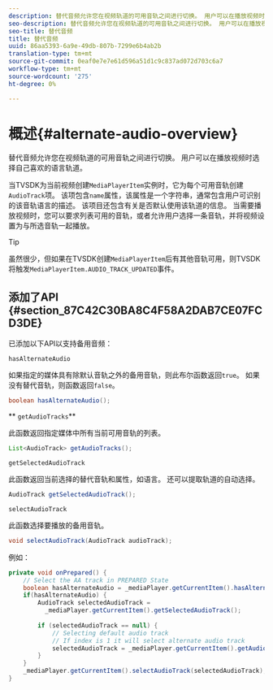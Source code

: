 ```yaml
---
description: 替代音频允许您在视频轨道的可用音轨之间进行切换。 用户可以在播放视频时选择自己喜欢的语言轨道。
seo-description: 替代音频允许您在视频轨道的可用音轨之间进行切换。 用户可以在播放视频时选择自己喜欢的语言轨道。
seo-title: 替代音频
title: 替代音频
uuid: 86aa5393-6a9e-49db-807b-7299e6b4ab2b
translation-type: tm+mt
source-git-commit: 0eaf0e7e7e61d596a51d1c9c837ad072d703c6a7
workflow-type: tm+mt
source-wordcount: '275'
ht-degree: 0%

---
```



# 概述{#alternate-audio-overview}

替代音频允许您在视频轨道的可用音轨之间进行切换。 用户可以在播放视频时选择自己喜欢的语言轨道。

<!--<a id="section_E4F9DC28A2944BD08B4190A7F98A8365"></a>-->

当TVSDK为当前视频创建`MediaPlayerItem`实例时，它为每个可用音轨创建`AudioTrack`项。 该项包含`name`属性，该属性是一个字符串，通常包含用户可识别的该音轨语言的描述。 该项目还包含有关是否默认使用该轨道的信息。 当需要播放视频时，您可以要求列表可用的音轨，或者允许用户选择一条音轨，并将视频设置为与所选音轨一起播放。

>[!TIP]
>
>虽然很少，但如果在TVSDK创建`MediaPlayerItem`后有其他音轨可用，则TVSDK将触发`MediaPlayerItem.AUDIO_TRACK_UPDATED`事件。

## 添加了API {#section_87C42C30BA8C4F58A2DAB7CE07FCD3DE}

已添加以下API以支持备用音频：

`hasAlternateAudio`

如果指定的媒体具有除默认音轨之外的备用音轨，则此布尔函数返回`true`。 如果没有替代音轨，则函数返回`false`。

```java
boolean hasAlternateAudio();
```

** `getAudioTracks`**

此函数返回指定媒体中所有当前可用音轨的列表。

```java
List<AudioTrack> getAudioTracks();
```

`getSelectedAudioTrack`

此函数返回当前选择的替代音轨和属性，如语言。 还可以提取轨道的自动选择。

```java
AudioTrack getSelectedAudioTrack();
```

`selectAudioTrack`

此函数选择要播放的备用音轨。

```java
void selectAudioTrack(AudioTrack audioTrack);
```

例如：

```java
private void onPrepared() { 
    // Select the AA track in PREPARED State 
    boolean hasAlternateAudio = _mediaPlayer.getCurrentItem().hasAlternateAudio(); 
    if(hasAlternateAudio) { 
        AudioTrack selectedAudioTrack =  
          _mediaPlayer.getCurrentItem().getSelectedAudioTrack(); 
 
        if (selectedAudioTrack == null) {  
            // Selecting default audio track  
            // If index is 1 it will select alternate audio track  
            selectedAudioTrack = _mediaPlayer.getCurrentItem().getAudioTracks().get(0);  
        } 
    } 
    _mediaPlayer.getCurrentItem().selectAudioTrack(selectedAudioTrack); 
} 
```

